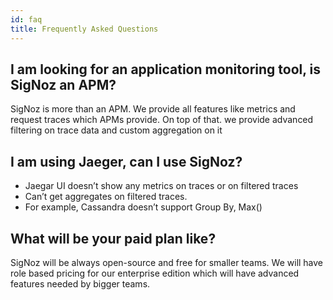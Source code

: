 ```yaml
---
id: faq
title: Frequently Asked Questions
---
```


<!-- - I am using Prometheus, can I use SigNoz?
- I am using Jaeger, can I use SigNoz?
- How does SigNoz compare with DataDog?
- How does SigNoz compare with SaaS observability tools like Honeycomb? -->

## I am looking for an application monitoring tool, is SigNoz an APM?

SigNoz is more than an APM. We provide all features like
metrics and request traces which APMs provide. On top
of that. we provide advanced filtering on trace data and
custom aggregation on it

## I am using Jaeger, can I use SigNoz?

- Jaegar UI doesn’t show any metrics on traces or on filtered traces
- Can’t get aggregates on filtered traces.
- For example, Cassandra doesn’t support Group By, Max()

## What will be your paid plan like?

SigNoz will be always open-source and free for smaller
teams. We will have role based pricing for our enterprise
edition which will have advanced features needed by
bigger teams.
